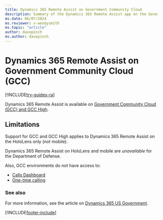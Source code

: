 ```yaml
---
title: Dynamics 365 Remote Assist on Government Community Cloud
description: Summary of the Dynamics 365 Remote Assist app on the Government Community Cloud.
ms.date: 06/07/2024
ms.reviewer: v-wendysmith
ms.topic: "article"
author: davepinch
ms.author: davepinch
---
```


# Dynamics 365 Remote Assist on Government Community Cloud (GCC)

[!INCLUDE[try-guides-ra](../includes/try-guides-ra.md)]

Dynamics 365 Remote Assist is available on [Government Community Cloud (GCC) and GCC High](/power-platform/admin/microsoft-dynamics-365-government). 

## Limitations

Support for GCC and GCC High applies to Dynamics 365 Remote Assist on the HoloLens only (not mobile).

Dynamics 365 Remote Assist on HoloLens and mobile are *unavailable* for the Department of Defense.

Also, GCC environments do not have access to:

- [Calls Dashboard](calls-dashboard.md)
- [One-time calling](one-time-call.md)


### See also

For more information, see the article on [Dynamics 365 US Government](/power-platform/admin/microsoft-dynamics-365-government).



[!INCLUDE[footer-include](../includes/footer-banner.md)]
